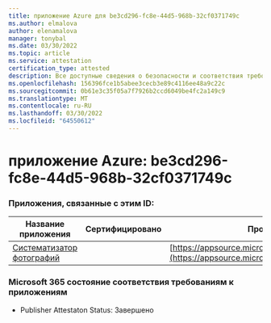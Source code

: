 ```yaml
---
title: приложение Azure для be3cd296-fc8e-44d5-968b-32cf0371749c
ms.author: elmalova
author: elenamalova
manager: tonybal
ms.date: 03/30/2022
ms.topic: article
ms.service: attestation
certification_type: attested
description: Все доступные сведения о безопасности и соответствия требованиям для be3cd296-fc8e-44d5-968b-32cf0371749c.
ms.openlocfilehash: 156396fce1b5abee3cecb3e89c4116ee48a9c22c
ms.sourcegitcommit: 0b61e3c35f05a7f7926b2ccd6049be4fc2a149c9
ms.translationtype: MT
ms.contentlocale: ru-RU
ms.lasthandoff: 03/30/2022
ms.locfileid: "64550612"
---
```

# <a name="azure-app-id-be3cd296-fc8e-44d5-968b-32cf0371749c"></a>приложение Azure: be3cd296-fc8e-44d5-968b-32cf0371749c


### <a name="apps-associated-with-this-id"></a>Приложения, связанные с этим ID:
| **Название приложения** | **Сертифицировано** | **Просмотр в AppSource** |
|--------------|---------------|-----------------------|
| [Систематизатор фотографий](../forward/WA200003881.md) |  | [https://appsource.microsoft.com/product/office/WA200003881](https://appsource.microsoft.com/product/office/WA200003881) |

### <a name="microsoft-365-app-compliance-status"></a>Microsoft 365 состояние соответствия требованиям к приложениям
- Publisher Attestaton Status: Завершено
